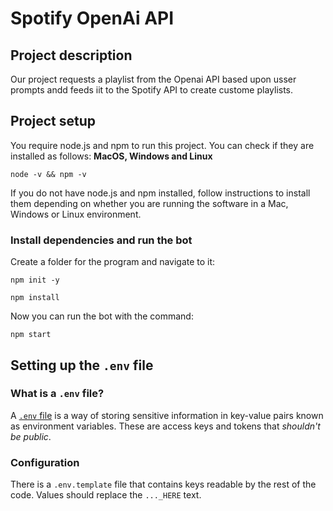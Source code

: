 # Spotify OpenAi API


## Project description

Our project requests a playlist from the Openai API based upon usser prompts andd feeds iit to the Spotify API to create custome playlists.

## Project setup

You require node.js and npm to run this project.  You can check if they are installed as follows:
**MacOS, Windows and Linux**

`node -v && npm -v`

If you do not have node.js and npm installed, follow instructions to install them depending on whether you are running the software in a Mac, Windows or Linux environment.

### Install dependencies and run the bot
Create a folder for the program and navigate to it:

`npm init -y`

`npm install`

Now you can run the bot with the command:

`npm start`

## Setting up the `.env` file
### What is a `.env` file?
A [`.env` file](https://blog.bitsrc.io/a-gentle-introduction-to-env-files-9ad424cc5ff4) is a way of storing sensitive information in key-value pairs known as environment variables. These are access keys and tokens that _shouldn't be public_.  

### Configuration
There is a `.env.template` file that contains keys readable by the rest of the code. Values should replace the `..._HERE` text. 


